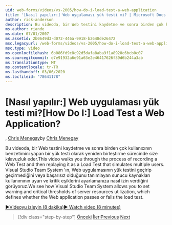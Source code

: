 ```yaml
---
uid: web-forms/videos/vs-2005/how-do-i-load-test-a-web-application
title: '[Nasıl yapılır:] Web uygulaması yük testi mi? | Microsoft Docs'
author: rick-anderson
description: Bu videoda, bir Web testini kaydetme ve sonra birden çok kullanıcının benzetimini yapan bir yük testi olarak yeniden birleştirme sürecinde size kılavuzluk eder. Visual Studio 'Nun nasıl yapıldığını görüyoruz...
ms.author: riande
ms.date: 07/01/2007
ms.assetid: 2b0649d3-d072-446a-9918-b2648de26472
msc.legacyurl: /web-forms/videos/vs-2005/how-do-i-load-test-a-web-application
msc.type: video
ms.openlocfilehash: 6b086fd9c8c92d5dafa8aba9f1a8928c6bcb0c07
ms.sourcegitcommit: e7e91932a6e91a63e2e46417626f39d6b244a3ab
ms.translationtype: MT
ms.contentlocale: tr-TR
ms.lasthandoff: 03/06/2020
ms.locfileid: "78641178"
---
```

# <a name="how-do-i-load-test-a-web-application"></a><span data-ttu-id="466ab-105">[Nasıl yapılır:] Web uygulaması yük testi mi?</span><span class="sxs-lookup"><span data-stu-id="466ab-105">[How Do I:] Load Test a Web Application?</span></span>

<span data-ttu-id="466ab-106">, [Chris Menegay](https://twitter.com/CMenegay)</span><span class="sxs-lookup"><span data-stu-id="466ab-106">by [Chris Menegay](https://twitter.com/CMenegay)</span></span>

<span data-ttu-id="466ab-107">Bu videoda, bir Web testini kaydetme ve sonra birden çok kullanıcının benzetimini yapan bir yük testi olarak yeniden birleştirme sürecinde size kılavuzluk eder.</span><span class="sxs-lookup"><span data-stu-id="466ab-107">This video walks you through the process of recording a Web Test and then replaying it as a Load Test that simulates multiple users.</span></span> <span data-ttu-id="466ab-108">Visual Studio Team System 'ın, Web uygulamasının yük testini geçirip geçirmediğini veya başarısız olduğunu tanımlayan sunucu kaynakları kullanımının uyarı ve kritik eşiklerini ayarlamanıza nasıl izin verdiğini görüyoruz.</span><span class="sxs-lookup"><span data-stu-id="466ab-108">We see how Visual Studio Team System allows you to set warning and critical thresholds of server resources utilization, which defines whether the Web application passes or fails the load test.</span></span>

[<span data-ttu-id="466ab-109">&#9654;Videoyu izleyin (8 dakika)</span><span class="sxs-lookup"><span data-stu-id="466ab-109">&#9654; Watch video (8 minutes)</span></span>](https://channel9.msdn.com/Blogs/ASP-NET-Site-Videos/how-do-i-load-test-a-web-application)

> [!div class="step-by-step"]
> <span data-ttu-id="466ab-110">[Önceki](how-do-i-practice-test-driven-development.md)
> [İleri](how-do-i-tune-web-application-performance-with-profiling.md)</span><span class="sxs-lookup"><span data-stu-id="466ab-110">[Previous](how-do-i-practice-test-driven-development.md)
[Next](how-do-i-tune-web-application-performance-with-profiling.md)</span></span>
